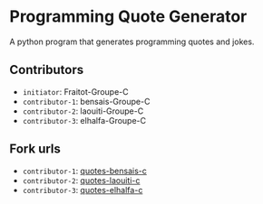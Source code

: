 # Programming Quote Generator

A python program that generates programming quotes and jokes.

## Contributors
- `initiator`: Fraitot-Groupe-C
- `contributor-1`: bensais-Groupe-C
- `contributor-2`: laouiti-Groupe-C
- `contributor-3`: elhalfa-Groupe-C 

## Fork urls
- `contributor-1`: [quotes-bensais-c](https://github.com/Ruban-Adhesif/quotes-bensais-c.git)
- `contributor-2`: [quotes-laouiti-c](https://github.com/Kaislaouiti/quotes-laouiti-c.git)
- `contributor-3`: [quotes-elhalfa-c](https://github.com/samkos94/quotes-elhalfa-c.git)
